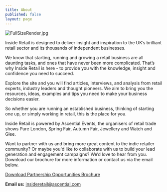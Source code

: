 ```yaml
---
title: About
published: false
layout: page
---
```


![FullSizeRender.jpg](/uploads/FullSizeRender.jpg)

Inside Retail is designed to deliver insight and inspiration to the UK’s brilliant retail sector and its thousands of independent businesses.

We know that starting, running and growing a retail business are all daunting tasks, and ones that have never been more complicated. That’s why Inside Retail is here - to provide you with the knowledge, insight and confidence you need to succeed.

Explore the site and you will find articles, interviews, and analysis from retail experts, industry leaders and thought pioneers. We aim to bring you the resources, ideas, examples and tips you need to make your business decisions easier.

So whether you are running an established business, thinking of starting one up, or simply working in retail, this is the place for you.

Inside Retail is powered by Ascential Events, the organisers of retail trade shows Pure London, Spring Fair, Autumn Fair, Jewellery and Watch and Glee.

Want to partner with us and bring more great content to the indie retailer community? Or maybe you'd like to collaborate with us to build your lead generation and engagement campaigns? 
We’d love to hear from you.
Download our brochure for more information or contact us via the email below. 

<a href="/uploads/Inside%20Retail%20Partnership%20Opportunities%20-%20Final_25Aug16.pdf" class="button">Download Partnership Opportunities Brochure</a>

**Email us:** [insideretail@ascential.com](mailto:insideretail@ascential.com)